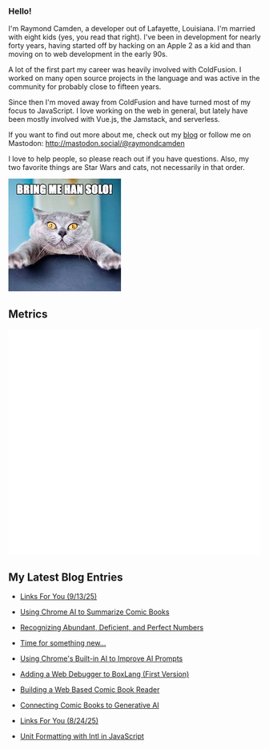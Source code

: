 ### Hello!

I'm Raymond Camden, a developer out of Lafayette, Louisiana. I'm married with eight kids (yes, you read that right). I've been in development for nearly forty years, having started off by hacking on an Apple 2 as a kid and than moving on to web development in the early 90s.

A lot of the first part my career was heavily involved with ColdFusion. I worked on many open source projects in the language and was active in the community for probably close to fifteen years. 

Since then I'm moved away from ColdFusion and have turned most of my focus to JavaScript. I love working on the web in general, but lately have been mostly involved with Vue.js, the Jamstack, and serverless. 

If you want to find out more about me, check out my [blog](https://www.raymondcamden.com) or follow me on Mastodon: <http://mastodon.social/@raymondcamden>

I love to help people, so please reach out if you have questions. Also, my two favorite things are Star Wars and cats, not necessarily in that order.

![Star Wars cat](https://raw.githubusercontent.com/cfjedimaster/cfjedimaster/master/cat.jpg)

## Metrics

<picture>
  <img src="/github-metrics.svg" alt="Metrics">
</picture>

<!-- RSS -->
## My Latest Blog Entries

* [Links For You (9/13/25)](https://www.raymondcamden.com/2025/09/13/links-for-you-91325)

* [Using Chrome AI to Summarize Comic Books](https://www.raymondcamden.com/2025/09/12/using-chrome-ai-to-summarize-comic-books)

* [Recognizing Abundant, Deficient, and Perfect Numbers](https://www.raymondcamden.com/2025/09/11/recognizing-abundant-deficient-and-perfect-numbers)

* [Time for something new...](https://www.raymondcamden.com/2025/09/10/time-for-something-new)

* [Using Chrome's Built-in AI to Improve AI Prompts](https://www.raymondcamden.com/2025/09/05/using-chromes-built-in-ai-to-improve-ai-prompts)

* [Adding a Web Debugger to BoxLang (First Version)](https://www.raymondcamden.com/2025/09/01/adding-a-web-debugger-to-boxlang-first-version)

* [Building a Web Based Comic Book Reader](https://www.raymondcamden.com/2025/08/28/building-a-web-based-comic-book-reader)

* [Connecting Comic Books to Generative AI](https://www.raymondcamden.com/2025/08/26/connecting-comic-books-to-generative-ai)

* [Links For You (8/24/25)](https://www.raymondcamden.com/2025/08/24/links-for-you-82425)

* [Unit Formatting with Intl in JavaScript](https://www.raymondcamden.com/2025/08/22/unit-formatting-with-intl-in-javascript)

<!-- ENDRSS -->

